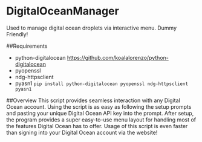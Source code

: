 # DigitalOceanManager
Used to manage digital ocean droplets via interactive menu. Dummy Friendly!

##Requirements
* python-digitalocean https://github.com/koalalorenzo/python-digitalocean
* pyopenssl
* ndg-httpsclient
* pyasn1
```pip install python-digitalocean pyopenssl ndg-httpsclient pyasn1```

##Overview
This script provides seamless interaction with any Digital Ocean account. Using the script is as easy as following the setup prompts and pasting your unique Digital Ocean API key into the prompt. After setup, the program provides a super easy-to-use menu layout for handling most of the features Digital Ocean has to offer. Usage of this script is even faster than signing into your Digital Ocean account via the website!


